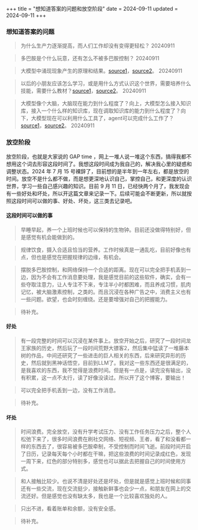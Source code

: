+++
title = "想知道答案的问题和放空阶段"
date = 2024-09-11
updated = 2024-09-11
+++

### 想知道答案的问题

> 为什么生产力逐渐提高，而人们工作却没有变得更轻松？  20240911

> 多巴胺是个什么玩意，还有怎么不被多巴胺控制？  20240911

> 大模型中涌现现象产生的原理和结果。[source1](https://www.bilibili.com/video/BV1MY4y1R7EN/?spm_id_from=333.999.0.0&vd_source=19aca668850b8d744b996e0c9f666e09)，[source2](https://www.bilibili.com/video/BV1uu4y1m7ak/?spm_id_from=333.880.my_history.page.click)。    20240911

> 以后的小朋友应该怎么学习，或是用什么方式认识这个世界，需要培养什么技能，需要什么教材？[source1](https://www.bilibili.com/video/BV1MY4y1R7EN/?spm_id_from=333.999.0.0&vd_source=19aca668850b8d744b996e0c9f666e09)，[source2](https://www.bilibili.com/video/BV1uu4y1m7ak/?spm_id_from=333.880.my_history.page.click)。    20240911

> 大模型像个大脑，大脑现在能力到什么程度了？向上，大模型怎么接入知识库，接入一个什么样的知识库，现在调取知识库的能力到什么程度了？向下，大模型现在可以利用什么工具了，agent可以完成什么工作了？[source1](https://www.bilibili.com/video/BV1MY4y1R7EN/?spm_id_from=333.999.0.0&vd_source=19aca668850b8d744b996e0c9f666e09)，[source2](https://www.bilibili.com/video/BV1uu4y1m7ak/?spm_id_from=333.880.my_history.page.click)。   20240911

### 放空阶段

放空阶段，也就是大家说的 GAP time ，网上一堆人说一堆这个东西，搞得我都不想用这个词去形容这段时间了。我想这段时间成为我自己的，解决我心里的疑惑和调整状态。2024 年 7 月 15 号裸辞了，目前想的是半年到一年左右，都是放空的时间。放空不是什么都不做，而是想更深地认识自己，掌控自己，和更深度的认识世界，学习一些自己感兴趣的知识。目前 9 月 11 日，已经快两个月了，我发现会有一些好处和坏处，所以开这篇文章来记录一下。后续可能会不断更新，所以就按照这段时间可以做的事、好处、坏处，这三类去记录吧。

#### 这段时间可以做的事
> 早睡早起，养一个上班时候也可以保持的生物钟。目前还没做得特别好，但是感觉有机会能做到的。

> 规律饮食，摄入合适且恰当的营养。工作时候真是一通乱吃，目前好像也有点，但也是感觉在把握规律的边缘，有机会。

> 摆脱多巴胺控制，和网络保持一个合适的距离。现在可以完全把手机丢到一边，因为不会有工作消息要处理，我是感觉目前的这些软件，确实，会有一些夺取注意力，让人专注不下来，专注半小时都困难，而且养成习惯，肌肉记忆，被大脑激素控制，之类的。而且沉浸在各种广告之中，消费主义也有一些问题。欲望，也会时刻缠绕。还是要增强对自己的把握能力。

> 待补充。

#### 好处
> 有一段完整的时间可以沉浸在某件事上。放空开始之后，研究了一段时间龙王家族的历史，然后玩了一段时间荒野大镖客2，然后集中猛读了一堆藤本树的作品，中间还研究了一些进击的巨人相关的东西，后来研究异形的历史，然后就到黑神话悟空，目前到LLM了。我对这一些东西还是很满足的，是我喜欢的东西，我不觉得是浪费时间。但是有一点是，读完没有输出，没有积累，这一点不太行，读了好像没读过。所以开了这个博客，要输出！

> 可以完全把手机丢到一边，没有工作消息。  

> 待补充。

#### 坏处
> 时间浪费。完全放空，没有升学考试压力、没有工作任务压力之后，整个人松弛下来了，很多时间浪费在刷社交网络、短视频、王者，看了和没看都一样的东西去了，很容易被多巴胺牵制，不受控制而时间飞逝。前段时间开启了日历，记录每天每个小时都在干嘛，把这些浪费的时间记录成红色，发现一周下来，红色的部分特别多，感觉也可以据此去把握自己的时间使用方式。

> 和人接触比较少。也说不清是好处还是坏处，但是就是感觉上班时候和同事还有一些交流，现在交流挺少，接触新鲜事也会少一点，和朋友在网上的交流还好。但是感觉也没有缺太多，我也是一个比较喜欢独处的人。

> 只出不进，看着账单和余额，没有安全感。

> 待补充。